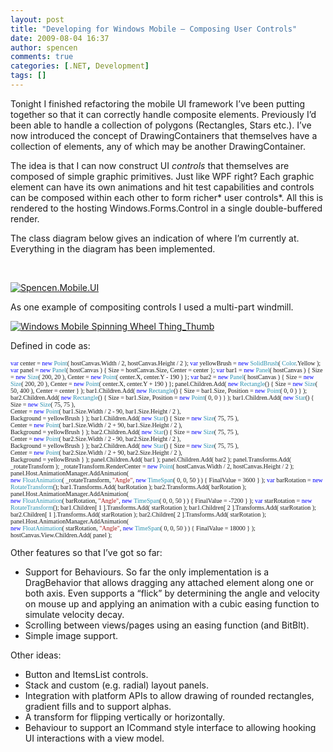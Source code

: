 ```yaml
---
layout: post
title: "Developing for Windows Mobile – Composing User Controls"
date: 2009-08-04 16:37
author: spencen
comments: true
categories: [.NET, Development]
tags: []
---
```



Tonight I finished refactoring the mobile UI framework I’ve been putting together so that it can correctly handle composite elements. Previously I’d been able to handle a collection of polygons (Rectangles, Stars etc.). I’ve now introduced the concept of DrawingContainers that themselves have a collection of elements, any of which may be another DrawingContainer.
  

The idea is that I can now construct UI *controls* that themselves are composed of simple graphic primitives. Just like WPF right? Each graphic element can have its own animations and hit test capabilities and controls can be composed within each other to form richer* user controls*. All this is rendered to the hosting Windows.Forms.Control in a single double-buffered render.
  

The class diagram below gives an indication of where I’m currently at. Everything in the diagram has been implemented.
  

&#160;
  

<a href="http://blog.spencen.com/images/83489-72989/Spencen.Mobile.UI_2.png" target="_blank">![Spencen.Mobile.UI](http://blog.spencen.com/images/83489-72989/Spencen.Mobile.UI_thumb.png "Spencen.Mobile.UI")</a> 
  

As one example of compositing controls I used a multi-part windmill.
  

<a href="http://www.spencen.com/Downloads/winmo_animation_spinning.wmv">![Windows Mobile Spinning Wheel Thing_Thumb](http://blog.spencen.com/images/83489-72989/Windows%20Mobile%20Spinning%20Wheel%20Thing_Thumb_3.jpg "Windows Mobile Spinning Wheel Thing_Thumb")</a> 
  

Defined in code as:
  

<font size="1"><font face="Verdana"><span style="color: blue">var </span>center = <span style="color: blue">new </span><span style="color: #2b91af">Point</span>( hostCanvas.Width / 2, hostCanvas.Height / 2 );
<span style="color: blue">var </span>yellowBrush = <span style="color: blue">new </span><span style="color: #2b91af">SolidBrush</span>( <span style="color: #2b91af">Color</span>.Yellow );
<span style="color: blue">var </span>panel = <span style="color: blue">new </span><span style="color: #2b91af">Panel</span>( hostCanvas ) { Size = hostCanvas.Size, Center = center };
<span style="color: blue">var </span>bar1 = <span style="color: blue">new </span><span style="color: #2b91af">Panel</span>( hostCanvas ) { Size = <span style="color: blue">new </span><span style="color: #2b91af">Size</span>( 200, 20 ), Center = <span style="color: blue">new </span><span style="color: #2b91af">Point</span>( center.X, center.Y - 190 ) };
<span style="color: blue">var </span>bar2 = <span style="color: blue">new </span><span style="color: #2b91af">Panel</span>( hostCanvas ) { Size = <span style="color: blue">new </span><span style="color: #2b91af">Size</span>( 200, 20 ), Center = <span style="color: blue">new </span><span style="color: #2b91af">Point</span>( center.X, center.Y + 190 ) };
panel.Children.Add( <span style="color: blue">new </span><span style="color: #2b91af">Rectangle</span>() { Size = <span style="color: blue">new </span><span style="color: #2b91af">Size</span>( 50, 400 ), Center = center } );
bar1.Children.Add( <span style="color: blue">new </span><span style="color: #2b91af">Rectangle</span>() { Size = bar1.Size, Position = <span style="color: blue">new </span><span style="color: #2b91af">Point</span>( 0, 0 ) } );
bar2.Children.Add( <span style="color: blue">new </span><span style="color: #2b91af">Rectangle</span>() { Size = bar1.Size, Position = <span style="color: blue">new </span><span style="color: #2b91af">Point</span>( 0, 0 ) } );
bar1.Children.Add( <span style="color: blue">new </span><span style="color: #2b91af">Star</span>() { Size = <span style="color: blue">new </span><span style="color: #2b91af">Size</span>( 75, 75 ),   
                                                 Center = <span style="color: blue">new </span><span style="color: #2b91af">Point</span>( bar1.Size.Width / 2 - 90, bar1.Size.Height / 2 ),   
                                                 Background = yellowBrush } );
bar1.Children.Add( <span style="color: blue">new </span><span style="color: #2b91af">Star</span>() { Size = <span style="color: blue">new </span><span style="color: #2b91af">Size</span>( 75, 75 ),   
                                                 Center = <span style="color: blue">new </span><span style="color: #2b91af">Point</span>( bar1.Size.Width / 2 + 90, bar1.Size.Height / 2 ),   
                                                 Background = yellowBrush } );
bar2.Children.Add( <span style="color: blue">new </span><span style="color: #2b91af">Star</span>() { Size = <span style="color: blue">new </span><span style="color: #2b91af">Size</span>( 75, 75 ),   
                                                 Center = <span style="color: blue">new </span><span style="color: #2b91af">Point</span>( bar2.Size.Width / 2 - 90, bar2.Size.Height / 2 ),   
                                                 Background = yellowBrush } );
bar2.Children.Add( <span style="color: blue">new </span><span style="color: #2b91af">Star</span>() { Size = <span style="color: blue">new </span><span style="color: #2b91af">Size</span>( 75, 75 ),   
                                                 Center = <span style="color: blue">new </span><span style="color: #2b91af">Point</span>( bar2.Size.Width / 2 + 90, bar2.Size.Height / 2 ),   
                                                 Background = yellowBrush } );
panel.Children.Add( bar1 );
panel.Children.Add( bar2 );
panel.Transforms.Add( _rotateTransform );
_rotateTransform.RenderCenter = <span style="color: blue">new </span><span style="color: #2b91af">Point</span>( hostCanvas.Width / 2, hostCanvas.Height / 2 );
panel.Host.AnimationManager.AddAnimation(   
                      <span style="color: blue">new </span><span style="color: #2b91af">FloatAnimation</span>( _rotateTransform, <span style="color: #a31515">&quot;Angle&quot;</span>, <span style="color: blue">new </span><span style="color: #2b91af">TimeSpan</span>( 0, 0, 50 ) ) { FinalValue = 3600 } );
<span style="color: blue">var </span>barRotation = <span style="color: blue">new </span><span style="color: #2b91af">RotateTransform</span>();
bar1.Transforms.Add( barRotation );
bar2.Transforms.Add( barRotation );
panel.Host.AnimationManager.AddAnimation(   
                     <span style="color: blue">new </span><span style="color: #2b91af">FloatAnimation</span>( barRotation, <span style="color: #a31515">&quot;Angle&quot;</span>, <span style="color: blue">new </span><span style="color: #2b91af">TimeSpan</span>( 0, 0, 50 ) ) { FinalValue = -7200 } );
<span style="color: blue">var </span>starRotation = <span style="color: blue">new </span><span style="color: #2b91af">RotateTransform</span>();
bar1.Children[ 1 ].Transforms.Add( starRotation );
bar1.Children[ 2 ].Transforms.Add( starRotation );
bar2.Children[ 1 ].Transforms.Add( starRotation );
bar2.Children[ 2 ].Transforms.Add( starRotation );
panel.Host.AnimationManager.AddAnimation(   
                    <span style="color: blue">new </span><span style="color: #2b91af">FloatAnimation</span>( starRotation, <span style="color: #a31515">&quot;Angle&quot;</span>, <span style="color: blue">new </span><span style="color: #2b91af">TimeSpan</span>( 0, 0, 50 ) ) { FinalValue = 18000 } );
hostCanvas.View.Children.Add( panel );</font></font>

<a href="http://11011.net/software/vspaste"></a>


Other features so that I’ve got so far:



*   Support for Behaviours. So far the only implementation is a DragBehavior that allows dragging any attached element along one or both axis. Even supports a “flick” by determining the angle and velocity on mouse up and applying an animation with a cubic easing function to simulate velocity decay.
*   Scrolling between views/pages using an easing function (and BitBlt).
*   Simple image support.


Other ideas:



*   Button and ItemsList controls.
*   Stack and custom (e.g. radial) layout panels.
*   Integration with platform APIs to allow drawing of rounded rectangles, gradient fills and to support alphas.
*   A transform for flipping vertically or horizontally.
*   Behaviour to support an ICommand style interface to allowing hooking UI interactions with a view model.

